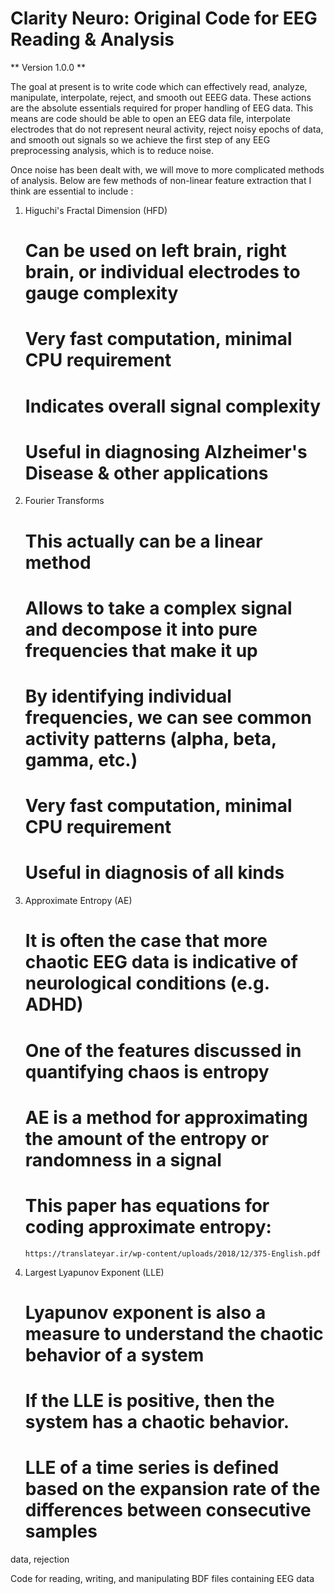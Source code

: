 # Clarity Neuro: Original Code for EEG Reading & Analysis

** Version 1.0.0 **

The goal at present is to write code which can effectively read, analyze, manipulate, interpolate, reject, and smooth out EEEG data. These actions are the absolute essentials required for proper handling of EEG data. This means are code should be able to open an EEG data file, interpolate electrodes that do not represent neural activity, reject noisy epochs of data, and smooth out signals so we achieve the first step of any EEG preprocessing analysis, which is to reduce noise.

Once noise has been dealt with, we will move to more complicated methods of analysis. Below are few methods of non-linear feature extraction that I think are essential to include :

1) Higuchi's Fractal Dimension (HFD)
    # Can be used on left brain, right brain, or individual electrodes to gauge complexity
    # Very fast computation, minimal CPU requirement
    # Indicates overall signal complexity
    # Useful in diagnosing Alzheimer's Disease & other applications

2) Fourier Transforms
    # This actually can be a linear method
    # Allows to take a complex signal and decompose it into pure frequencies that make it up
    # By identifying individual frequencies, we can see common activity patterns (alpha, beta, gamma, etc.)
    # Very fast computation, minimal CPU requirement
    # Useful in diagnosis of all kinds

3) Approximate Entropy (AE)
    # It is often the case that more chaotic EEG data is indicative of neurological conditions (e.g. ADHD)
    # One of the features discussed in quantifying chaos is entropy
    # AE is a method for approximating the amount of the entropy or randomness in a signal
    # This paper has equations for coding approximate entropy:
       https://translateyar.ir/wp-content/uploads/2018/12/375-English.pdf

4) Largest Lyapunov Exponent (LLE)
    # Lyapunov exponent is also a measure to understand the chaotic behavior of a system
    # If the LLE is positive, then the system has a chaotic behavior.
    # LLE of a time series is defined based on the expansion rate of the differences between consecutive samples


data, rejection


Code for reading, writing, and manipulating BDF files containing EEG data
